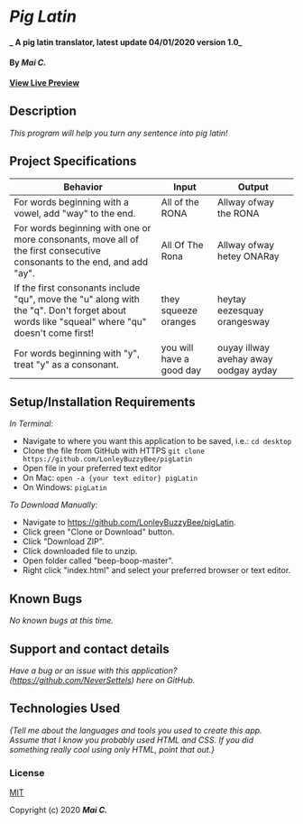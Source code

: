 # _Pig Latin_

#### _ A pig latin translator, latest update 04/01/2020 version 1.0_

#### By _**Mai C.**_

**[View Live Preview](https://github.com/LonleyBuzzyBee/pigLatin)**

## Description

_This program will help you turn any sentence into pig latin!_

## Project Specifications

| Behavior | Input | Output |
|---|---|---|
| For words beginning with a vowel, add "way" to the end. | All of the RONA | Allway ofway the RONA  |
| For words beginning with one or more consonants, move all of the first consecutive consonants to the end, and add "ay". | All Of The Rona  | Allway ofway hetey ONARay  |
| If the first consonants include "qu", move the "u" along with the "q". Don't forget about words like "squeal" where "qu" doesn't come first! |  they squeeze oranges | heytay eezesquay orangesway |
| For words beginning with "y", treat "y" as a consonant. | you will have a good day | ouyay illway avehay away oodgay ayday |

## Setup/Installation Requirements

_In Terminal:_

* Navigate to where you want this application to be saved, i.e.:
```cd desktop```
* Clone the file from GitHub with HTTPS
```git clone https://github.com/LonleyBuzzyBee/pigLatin```
* Open file in your preferred text editor
* On Mac: ```open -a {your text editor} pigLatin```
* On Windows: ```pigLatin```

_To Download Manually:_

* Navigate to https://github.com/LonleyBuzzyBee/pigLatin.
* Click green "Clone or Download" button.
* Click "Download ZIP".
* Click downloaded file to unzip.
* Open folder called "beep-boop-master".
* Right click "index.html" and select your preferred browser or text editor.

## Known Bugs

_No known bugs at this time._

## Support and contact details

_Have a bug or an issue with this application? (https://github.com/NeverSettels) here on GitHub._

## Technologies Used

_{Tell me about the languages and tools you used to create this app. Assume that I know you probably used HTML and CSS. If you did something really cool using only HTML, point that out.}_

### License

[MIT](https://choosealicense.com/licenses/mit/)

Copyright (c) 2020 **_Mai C._**